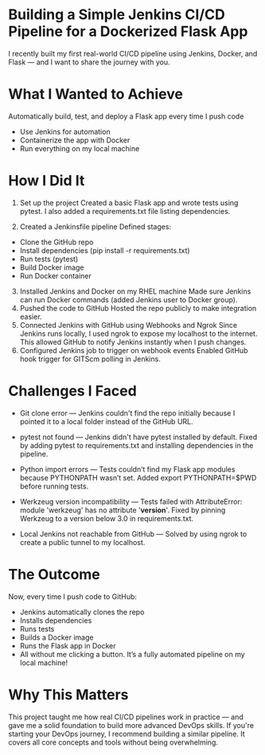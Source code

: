# Building a Simple Jenkins CI/CD Pipeline for a Dockerized Flask App
I recently built my first real-world CI/CD pipeline using Jenkins, Docker, and Flask — and I want to share the journey with you.

# What I Wanted to Achieve
Automatically build, test, and deploy a Flask app every time I push code
* Use Jenkins for automation
* Containerize the app with Docker
* Run everything on my local machine

# How I Did It
1. Set up the project
Created a basic Flask app and wrote tests using pytest. I also added a requirements.txt file listing dependencies.

2. Created a Jenkinsfile pipeline
Defined stages:

* Clone the GitHub repo
* Install dependencies (pip install -r requirements.txt)
* Run tests (pytest)
* Build Docker image
* Run Docker container

3. Installed Jenkins and Docker on my RHEL machine
Made sure Jenkins can run Docker commands (added Jenkins user to Docker group).
4. Pushed the code to GitHub
Hosted the repo publicly to make integration easier.
5. Connected Jenkins with GitHub using Webhooks and Ngrok
Since Jenkins runs locally, I used ngrok to expose my localhost to the internet. This allowed GitHub to notify Jenkins instantly when I push changes.
6. Configured Jenkins job to trigger on webhook events
Enabled GitHub hook trigger for GITScm polling in Jenkins.

# Challenges I Faced
* Git clone error — Jenkins couldn't find the repo initially because I pointed it to a local folder instead of the GitHub URL.

* pytest not found — Jenkins didn't have pytest installed by default. Fixed by adding pytest to requirements.txt and installing dependencies in the pipeline.

* Python import errors — Tests couldn’t find my Flask app modules because PYTHONPATH wasn’t set. Added export PYTHONPATH=$PWD before running tests.

* Werkzeug version incompatibility — Tests failed with AttributeError: module 'werkzeug' has no attribute '__version__'. Fixed by pinning Werkzeug to a version below 3.0 in requirements.txt.

* Local Jenkins not reachable from GitHub — Solved by using ngrok to create a public tunnel to my localhost.
# The Outcome

Now, every time I push code to GitHub:

* Jenkins automatically clones the repo
* Installs dependencies
* Runs tests
* Builds a Docker image
* Runs the Flask app in Docker
* All without me clicking a button. It’s a fully automated pipeline on my local machine!

# Why This Matters
This project taught me how real CI/CD pipelines work in practice — and gave me a solid foundation to build more advanced DevOps skills. If you're starting your DevOps journey, I recommend building a similar pipeline. It covers all core concepts and tools without being overwhelming.
